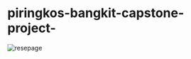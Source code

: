 ﻿# piringkos-bangkit-capstone-project-

![resepage](https://github.com/diazramzy/piringkos-Bangkit-Capstone-Project-/assets/122036590/140e1727-9755-4441-98d3-5b321ddd1407)
